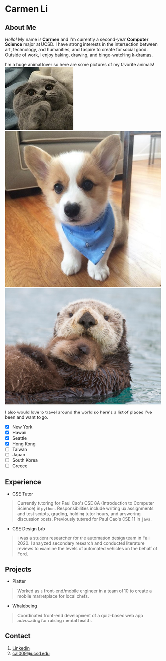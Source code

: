 # Carmen Li

## About Me
*Hello!* My name is **Carmen** and I'm currently a second-year **Computer Science** major at UCSD. I have strong interests in the intersection between art, technology, and humanities, and I aspire to create for social good. Outside of work, I enjoy baking, drawing, and binge-watching [k-dramas](kdramas.md). 

I'm a huge animal lover so here are some pictures of my favorite animals!
![](images/cat.jpeg)
![](images/corgi.jpeg)
![](images/otters.jpeg)

I also would love to travel around the world so here's a list of places I've been and want to go.
- [x] New York
- [x] Hawaii
- [x] Seattle
- [x] Hong Kong
- [ ] Taiwan
- [ ] Japan
- [ ] South Korea
- [ ] Greece

## Experience
- CSE Tutor
> Currently tutoring for Paul Cao's CSE 8A (Introduction to Computer Science) in `python`. Responsibilities include writing up assignments and test scripts, grading, holding tutor hours, and answering discussion posts. Previously tutored for Paul Cao's CSE 11 in `java`.

- CSE Design Lab
> I was a student researcher for the automation design team in Fall 2020. I analyzed secondary research and conducted literature reviews to examine the levels of automated vehicles on the behalf of Ford.

## Projects 
- Platter
> Worked as a front-end/mobile engineer in a team of 10 to create a mobile marketplace for local chefs.

- Whalebeing
> Coordinated front-end development of a quiz-based web app advocating for raising mental health.

## Contact
1. [Linkedin](linkedin.com/in/carmen-li/)
2. <cal009@ucsd.edu>